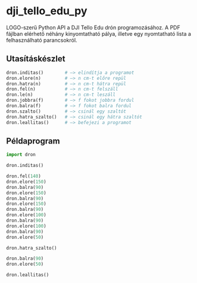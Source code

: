 # dji_tello_edu_py
LOGO-szerű Python API a DJI Tello Edu drón programozásához.
A PDF fájlban elérhető néhány kinyomtatható pálya, illetve egy nyomtatható lista a felhasználható parancsokról.

## Utasításkészlet
```python
dron.inditas()        # —> elindítja a programot
dron.elore(n)         # —> n cm-t előre repül
dron.hatra(n)         # —> n cm-t hátra repül
dron.fel(n)           # —> n cm-t felszáll
dron.le(n)            # —> n cm-t leszáll
dron.jobbra(f)        # —> f fokot jobbra fordul
dron.balra(f)         # —> f fokot balra fordul
dron.szalto()         # —> csinál egy szaltót
dron.hatra_szalto()   # —> csinál egy hátra szaltót
dron.leallitas()      # —> befejezi a programot
```

## Példaprogram
```python
import dron

dron.inditas()

dron.fel(140)
dron.elore(150)
dron.balra(90)
dron.elore(150)
dron.balra(90)
dron.elore(150)
dron.balra(90)
dron.elore(100)
dron.balra(90)
dron.elore(100)
dron.balra(90)
dron.elore(50)

dron.hatra_szalto()

dron.balra(90)
dron.elore(50)

dron.leallitas()
```
